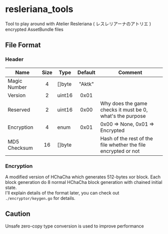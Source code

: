 # resleriana_tools
Tool to play around with Atelier Resleriana ( レスレリアーナのアトリエ ) encrypted AssetBundle files

## File Format

### Header
| Name           | Size | Type       | Default | Comment                                                    |  
|----------------|:----:|------------|:-------:|------------------------------------------------------------|
| Magic Number   | 4    | \[\]byte   | "Aktk"  | |
| Version        | 2    | uint16     | 0x01    | |   
| Reserved       | 2    | uint16     | 0x00    | Why does the game checks it must be 0, what's the purpose |
| Encryption     | 4    | enum       | 0x01    | 0x00 => None, 0x01 => Encrypted |
| MD5 Checksum   | 16   | \[\]byte   |         | Hash of the rest of the file whether the file encrypted or not |

### Encryption
A modified version of HChaCha which generates 512-bytes xor block.
Each block generation do 8 normal HChaCha block generation with chained initial state.   
I'll explain details of the format later, you can check out `./encryptor/keygen.go` for details.

## Caution
Unsafe zero-copy type conversion is used to improve performance